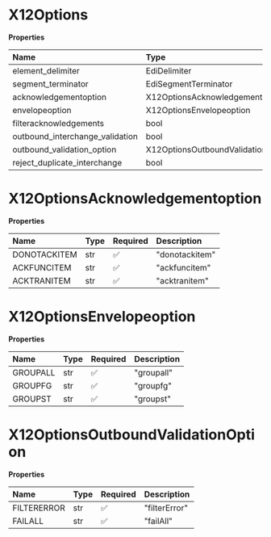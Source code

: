 # X12Options

**Properties**

| Name                            | Type                               | Required | Description |
| :------------------------------ | :--------------------------------- | :------- | :---------- |
| element_delimiter               | EdiDelimiter                       | ✅       |             |
| segment_terminator              | EdiSegmentTerminator               | ✅       |             |
| acknowledgementoption           | X12OptionsAcknowledgementoption    | ❌       |             |
| envelopeoption                  | X12OptionsEnvelopeoption           | ❌       |             |
| filteracknowledgements          | bool                               | ❌       |             |
| outbound_interchange_validation | bool                               | ❌       |             |
| outbound_validation_option      | X12OptionsOutboundValidationOption | ❌       |             |
| reject_duplicate_interchange    | bool                               | ❌       |             |

# X12OptionsAcknowledgementoption

**Properties**

| Name         | Type | Required | Description    |
| :----------- | :--- | :------- | :------------- |
| DONOTACKITEM | str  | ✅       | "donotackitem" |
| ACKFUNCITEM  | str  | ✅       | "ackfuncitem"  |
| ACKTRANITEM  | str  | ✅       | "acktranitem"  |

# X12OptionsEnvelopeoption

**Properties**

| Name     | Type | Required | Description |
| :------- | :--- | :------- | :---------- |
| GROUPALL | str  | ✅       | "groupall"  |
| GROUPFG  | str  | ✅       | "groupfg"   |
| GROUPST  | str  | ✅       | "groupst"   |

# X12OptionsOutboundValidationOption

**Properties**

| Name        | Type | Required | Description   |
| :---------- | :--- | :------- | :------------ |
| FILTERERROR | str  | ✅       | "filterError" |
| FAILALL     | str  | ✅       | "failAll"     |

